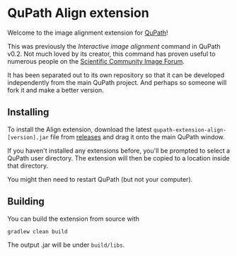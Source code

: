 # QuPath Align extension

Welcome to the image alignment extension for [QuPath](http://qupath.github.io)!

This was previously the *Interactive image alignment* command in QuPath v0.2.
Not much loved by its creator, this command has proven useful to numerous people 
on the [Scientific Community Image Forum](http://image.sc).

It has been separated out to its own repository so that it can be developed 
independently from the main QuPath project.
And perhaps so someone will fork it and make a better version.


## Installing

To install the Align extension, download the latest `qupath-extension-align-[version].jar` file from [releases](https://github.com/qupath/qupath-extension-align/releases) and drag it onto the main QuPath window.

If you haven't installed any extensions before, you'll be prompted to select a QuPath user directory.
The extension will then be copied to a location inside that directory.

You might then need to restart QuPath (but not your computer).


## Building

You can build the extension from source with

```bash
gradlew clean build
```

The output .jar will be under `build/libs`.

